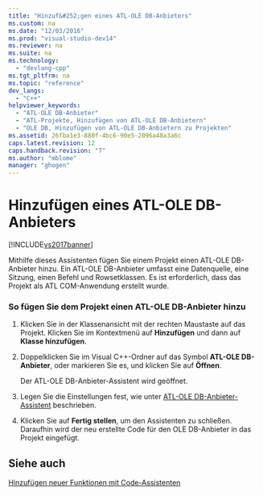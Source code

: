 ```yaml
---
title: "Hinzuf&#252;gen eines ATL-OLE DB-Anbieters"
ms.custom: na
ms.date: "12/03/2016"
ms.prod: "visual-studio-dev14"
ms.reviewer: na
ms.suite: na
ms.technology: 
  - "devlang-cpp"
ms.tgt_pltfrm: na
ms.topic: "reference"
dev_langs: 
  - "C++"
helpviewer_keywords: 
  - "ATL-OLE DB-Anbieter"
  - "ATL-Projekte, Hinzufügen von ATL-OLE DB-Anbietern"
  - "OLE DB, Hinzufügen von ATL-OLE DB-Anbietern zu Projekten"
ms.assetid: 26fba1e3-880f-4bc6-90e5-2096a48a3a6c
caps.latest.revision: 12
caps.handback.revision: "7"
ms.author: "mblome"
manager: "ghogen"
---
```

# Hinzuf&#252;gen eines ATL-OLE DB-Anbieters
[!INCLUDE[vs2017banner](../../assembler/inline/includes/vs2017banner.md)]

Mithilfe dieses Assistenten fügen Sie einem Projekt einen ATL\-OLE DB\-Anbieter hinzu.  Ein ATL\-OLE DB\-Anbieter umfasst eine Datenquelle, eine Sitzung, einen Befehl und Rowsetklassen.  Es ist erforderlich, dass das Projekt als ATL COM\-Anwendung erstellt wurde.  
  
### So fügen Sie dem Projekt einen ATL\-OLE DB\-Anbieter hinzu  
  
1.  Klicken Sie in der Klassenansicht mit der rechten Maustaste auf das Projekt.  Klicken Sie im Kontextmenü auf **Hinzufügen** und dann auf **Klasse hinzufügen**.  
  
2.  Doppelklicken Sie im Visual C\+\+\-Ordner auf das Symbol **ATL\-OLE DB\-Anbieter**, oder markieren Sie es, und klicken Sie auf **Öffnen**.  
  
     Der ATL\-OLE DB\-Anbieter\-Assistent wird geöffnet.  
  
3.  Legen Sie die Einstellungen fest, wie unter [ATL\-OLE DB\-Anbieter\-Assistent](../../atl/reference/atl-ole-db-provider-wizard.md) beschrieben.  
  
4.  Klicken Sie auf **Fertig stellen**, um den Assistenten zu schließen. Daraufhin wird der neu erstellte Code für den OLE DB\-Anbieter in das Projekt eingefügt.  
  
## Siehe auch  
 [Hinzufügen neuer Funktionen mit Code\-Assistenten](../../ide/adding-functionality-with-code-wizards-cpp.md)